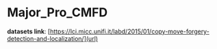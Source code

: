 # Major_Pro_CMFD

**datasets link**:
[https://lci.micc.unifi.it/labd/2015/01/copy-move-forgery-detection-and-localization/](url)
